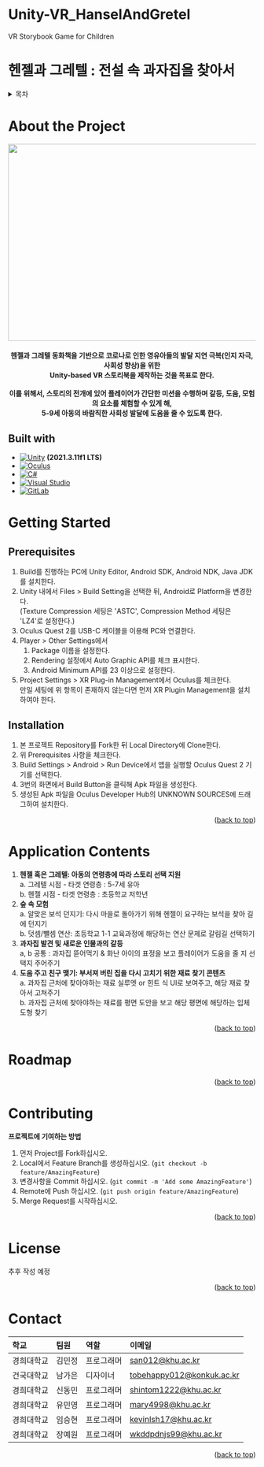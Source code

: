 # Unity-VR_HanselAndGretel
VR Storybook Game for Children

<a name="readme-top"></a>
# 헨젤과 그레텔 : 전설 속 과자집을 찾아서

<!-- TABLE OF CONTENTS -->
<details>
  <summary>목차</summary>
  <ol>
    <li>
      <a href="#about-the-project">About the Project</a>
      <ul>
        <li><a href="#built-with">Built with</a></li>
      </ul>
    </li>
    <li>
      <a href="#getting-started">Getting Started</a>
      <ul>
        <li><a href="#prerequisites">Prerequisites</a></li>
        <li><a href="#installation">Installation</a></li>
      </ul>
    </li>
    <li><a href="#application-contents">Application Contents</a></li>
    <li><a href="#roadmap">Roadmap</a></li>
    <li><a href="#contributing">Contributing</a></li>
    <li><a href="#license">License</a></li>
    <li><a href="#contact">Contact</a></li>
  </ol>
</details>

# About the Project
<img src = "/uploads/62861e104e57fedd752f04f515a455f5/image.png" width="700" height="400">
<h4 align="center">헨젤과 그레텔 동화책을 기반으로 코로나로 인한 영유아들의 발달 지연 극복(인지 자극, 사회성 향상)을 위한 <br/>
Unity-based VR 스토리북을 제작하는 것을 목표로 한다. <br/>
<br/>
이를 위해서, 스토리의 전개에 있어 플레이어가 간단한 미션을 수행하며 갈등, 도움, 모험의 요소를 체험할 수 있게 해, <br/>
5-9세 아동의 바람직한 사회성 발달에 도움을 줄 수 있도록 한다.</h4>

## Built with
* [![Unity][Unity]][Unity-url] **(2021.3.11f1 LTS)**
* [![Oculus][Oculus]][Oculus-url]
* [![C#][C#]][C#-url]
* [![Visual Studio][Visual Studio]][VS-url]
* [![GitLab][GitLab]][GitLab-url]

# Getting Started

## Prerequisites
1. Build를 진행하는 PC에 Unity Editor, Android SDK, Android NDK, Java JDK를 설치한다. 
2. Unity 내에서 Files > Build Setting을 선택한 뒤, Android로 Platform을 변경한다. <br/>
   (Texture Compression 세팅은 'ASTC', Compression Method 세팅은 'LZ4'로 설정한다.)
3. Oculus Quest 2를 USB-C 케이블을 이용해 PC와 연결한다.
4. Player > Other Settings에서 
    1. Package 이름을 설정한다.
    2. Rendering 설정에서 Auto Graphic API를 체크 표시한다.
    3. Android Minimum API를 23 이상으로 설정한다.
5. Project Settings > XR Plug-in Management에서 Oculus를 체크한다. <br/>
   만일 세팅에 위 항목이 존재하지 않는다면 먼저 XR Plugin Management을 설치하여야 한다. 

## Installation
1. 본 프로젝트 Repository를 Fork한 뒤 Local Directory에 Clone한다.
2. 위 Prerequisites 사항을 체크한다.
3. Build Settings > Android > Run Device에서 앱을 실행할 Oculus Quest 2 기기를 선택한다.
4. 3번의 화면에서 Build Button을 클릭해 Apk 파일을 생성한다.
5. 생성된 Apk 파일을 Oculus Developer Hub의 UNKNOWN SOURCES에 드래그하여 설치한다.


<p align="right">(<a href="#readme-top">back to top</a>)</p>

# Application Contents
1. **헨젤 혹은 그레텔: 아동의 연령층에 따라 스토리 선택 지원**<br/>
a. 그레텔 시점 - 타겟 연령층 : 5-7세 유아 <br/>
b. 헨젤 시점 - 타겟 연령층 : 초등학교 저학년 <br/>
2. **숲 속 모험**<br/>
a. 알맞은 보석 던지기: 다시 마을로 돌아가기 위해 헨젤이 요구하는 보석을 찾아 길에 던지기 <br/>
b. 덧셈/뺄셈 연산: 초등학교 1-1 교육과정에 해당하는 연산 문제로 갈림길 선택하기 <br/>
3. **과자집 발견 및 새로운 인물과의 갈등**<br/>
a, b 공통 : 과자집 뜯어먹기 & 화난 아이의 표정을 보고 플레이어가 도움을 줄 지 선택지 주어주기 <br/>
4. **도움 주고 친구 맺기: 부서져 버린 집을 다시 고치기 위한 재료 찾기 콘텐츠**<br/>
a. 과자집 근처에 찾아야하는 재료 실루엣 or 힌트 식 UI로 보여주고, 해당 재료 찾아서 고쳐주기 <br/>
b. 과자집 근처에 찾아야하는 재료를 평면 도안을 보고 해당 평면에 해당하는 입체 도형 찾기 <br/>

<p align="right">(<a href="#readme-top">back to top</a>)</p>

# Roadmap


<p align="right">(<a href="#readme-top">back to top</a>)</p>

# Contributing

**프로젝트에 기여하는 방법**
1. 먼저 Project를 Fork하십시오.
2. Local에서 Feature Branch를 생성하십시오. (`git checkout -b feature/AmazingFeature`)
3. 변경사항을 Commit 하십시오. (`git commit -m 'Add some AmazingFeature'`)
4. Remote에 Push 하십시오. (`git push origin feature/AmazingFeature`)
5. Merge Request를 시작하십시오.

<p align="right">(<a href="#readme-top">back to top</a>)</p>

# License
추후 작성 예정

<p align="right">(<a href="#readme-top">back to top</a>)</p>

# Contact
| 학교     |팀원          |역할       |이메일                     |
|:--------|:------------|:---------|:------------------------|
| 경희대학교 | 김민정       | 프로그래머   |san012@khu.ac.kr|
| 건국대학교 | 남가은       | 디자이너    |tobehappy012@konkuk.ac.kr|
| 경희대학교 | 신동민       | 프로그래머   |shintom1222@khu.ac.kr|
| 경희대학교 | 유민영       | 프로그래머   |mary4998@khu.ac.kr|
| 경희대학교 | 임승현       | 프로그래머   |kevinlsh17@khu.ac.kr|
| 경희대학교 | 장예원       | 프로그래머   |wkddpdnjs99@khu.ac.kr|

<p align="right">(<a href="#readme-top">back to top</a>)</p>


<!-- MARKDOWN LINKS & IMAGES -->

[Unity]: https://img.shields.io/badge/Unity-000000?style=for-the-badge&logo=Unity&logoColor=white
[Unity-url]: https://unity.com/
[C#]:https://img.shields.io/badge/C%20Sharp-239120?style=for-the-badge&logo=C%20sharp&logoColor=white
[C#-url]: https://en.wikipedia.org/wiki/C_Sharp_(programming_language)
[Oculus]: https://img.shields.io/badge/Oculus-1C1E20?style=for-the-badge&logo=Oculus&logoColor=white
[Oculus-url]: https://www.oculus.com/experiences/quest/
[Visual Studio]: https://img.shields.io/badge/Visual%20Studio-5C2D91?style=for-the-badge&logo=Visual%20Studio&logoColor=white
[VS-url]: https://visualstudio.microsoft.com/ko/
[GitLab]: https://img.shields.io/badge/GitLab-FC6D26?style=for-the-badge&logo=GitLab&logoColor=white
[GitLab-url]: https://gitlab.com/

